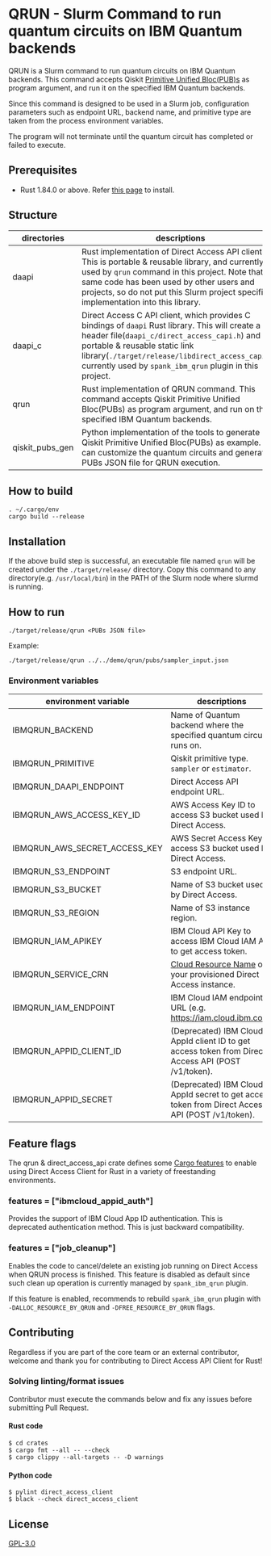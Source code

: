 # QRUN - Slurm Command to run quantum circuits on IBM Quantum backends

QRUN is a Slurm command to run quantum circuits on IBM Quantum backends. This command accepts Qiskit [Primitive Unified Bloc(PUB)s](https://docs.quantum.ibm.com/guides/primitive-input-output#overview-of-pubs) as program argument, and run it on the specified IBM Quantum backends.

Since this command is designed to be used in a Slurm job, configuration parameters such as endpoint URL, backend name, and primitive type are taken from the process environment variables.

The program will not terminate until the quantum circuit has completed or failed to execute.

## Prerequisites

* Rust 1.84.0 or above. Refer [this page](https://www.rust-lang.org/tools/install) to install.


## Structure

| directories | descriptions |
| ---- | ---- |
| daapi | Rust implementation of Direct Access API client. This is portable & reusable library, and currently used by `qrun` command in this project. Note that same code has been used by other users and projects, so do not put this Slurm project specific implementation into this library. |
| daapi_c | Direct Access C API client, which provides C bindings of `daapi` Rust library. This will create a C header file(`daapi_c/direct_access_capi.h`) and a portable & reusable static link library(`./target/release/libdirect_access_capi.a`), currently used by `spank_ibm_qrun` plugin in this project. |
| qrun | Rust implementation of QRUN command. This command accepts Qiskit Primitive Unified Bloc(PUBs) as program argument, and run on the specified IBM Quantum backends. |
| qiskit_pubs_gen | Python implementation of the tools to generate Qiskit Primitive Unified Bloc(PUBs) as example. You can customize the quantum circuits and generate PUBs JSON file for QRUN execution. |


## How to build

```shell-session
. ~/.cargo/env
cargo build --release
```

## Installation

If the above build step is successful, an executable file named `qrun` will be created under the `./target/release/` directory. Copy this command to any directory(e.g. `/usr/local/bin`) in the PATH of the Slurm node where slurmd is running.

## How to run

```shell-session
./target/release/qrun <PUBs JSON file>
```

Example:
```shell-session
./target/release/qrun ../../demo/qrun/pubs/sampler_input.json
```

### Environment variables

| environment variable | descriptions |
| ---- | ---- |
| IBMQRUN_BACKEND | Name of Quantum backend where the specified quantum circuit runs on. |
| IBMQRUN_PRIMITIVE | Qiskit primitive type. `sampler` or `estimator`. |
| IBMQRUN_DAAPI_ENDPOINT | Direct Access API endpoint URL. |
| IBMQRUN_AWS_ACCESS_KEY_ID | AWS Access Key ID to access S3 bucket used by Direct Access. |
| IBMQRUN_AWS_SECRET_ACCESS_KEY | AWS Secret Access Key to access S3 bucket used by Direct Access. |
| IBMQRUN_S3_ENDPOINT | S3 endpoint URL. |
| IBMQRUN_S3_BUCKET | Name of S3 bucket used by Direct Access. |
| IBMQRUN_S3_REGION | Name of S3 instance region. |
| IBMQRUN_IAM_APIKEY | IBM Cloud API Key to access IBM Cloud IAM API to get access token. |
| IBMQRUN_SERVICE_CRN | [Cloud Resource Name](https://cloud.ibm.com/docs/account?topic=account-crn) of your provisioned Direct Access instance. |
| IBMQRUN_IAM_ENDPOINT | IBM Cloud IAM endpoint URL (e.g. https://iam.cloud.ibm.com) |
| IBMQRUN_APPID_CLIENT_ID | (Deprecated) IBM Cloud AppId client ID to get access token from Direct Access API (POST /v1/token). |
| IBMQRUN_APPID_SECRET | (Deprecated) IBM Cloud AppId secret to get access token from Direct Access API (POST /v1/token). |


## Feature flags

The qrun & direct_access_api crate defines some [Cargo features](https://doc.rust-lang.org/cargo/reference/manifest.html#the-features-section) to enable using Direct Access Client for Rust in a variety of freestanding environments.

### features = ["ibmcloud_appid_auth"]

Provides the support of IBM Cloud App ID authentication. This is deprecated authentication method. This is just backward compatibility.

### features = ["job_cleanup"]

Enables the code to cancel/delete an existing job running on Direct Access when QRUN process is finished. This feature is disabled as default since such clean up operation is currently managed by `spank_ibm_qrun` plugin.

If this feature is enabled, recommends to rebuild `spank_ibm_qrun` plugin with `-DALLOC_RESOURCE_BY_QRUN` and `-DFREE_RESOURCE_BY_QRUN` flags.

## Contributing

Regardless if you are part of the core team or an external contributor, welcome and thank you for contributing to Direct Access API Client for Rust!

### Solving linting/format issues

Contributor must execute the commands below and fix any issues before submitting Pull Request.

#### Rust code
```shell-session
$ cd crates
$ cargo fmt --all -- --check
$ cargo clippy --all-targets -- -D warnings
```

#### Python code
```shell-session
$ pylint direct_access_client
$ black --check direct_access_client
```

## License

[GPL-3.0](https://github.com/qiskit-community/spank-plugins/blob/main/LICENSE)
